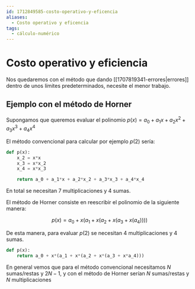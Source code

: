 ```yaml
---
id: 1712849585-costo-operativo-y-eficencia
aliases:
  - Costo operativo y eficencia
tags:
  - cálculo-numérico
---
```


# Costo operativo y eficiencia

Nos quedaremos con el método que dando [[1707819341-errores|errores]] dentro de unos límites predeterminados, necesite el menor trabajo.

## Ejemplo con el método de Horner

Supongamos que queremos evaluar el polinomio $p(x) = a_0 + a_{1}x + a_{2}x^2 + a_{3}x^3 + a_{4}x^{4}$

El método convencional para calcular por ejemplo $p(2)$ sería:

```python
def p(x):
    x_2 = x*x
    x_3 = x*x_2
    x_4 = x*x_3

    return a_0 + a_1*x + a_2*x_2 + a_3*x_3 + a_4*x_4
```

En total se necesitan 7 multiplicaciones y 4 sumas.

El método de Horner consiste en reescribir el polinomio de la siguiente manera:

$$
p(x) = a_0 + x(a_1 + x(a_2 + x(a_3 + x(a_4))))
$$

De esta manera, para evaluar $p(2)$ se necesitan 4 multiplicaciones y 4 sumas.

```python
def p(x):
    return a_0 + x*(a_1 + x*(a_2 + x*(a_3 + x*a_4)))
```

En general vemos que para el método convencional necesitamos $N$ sumas/restas y $2N - 1$, y con el método de Horner serían $N$ sumas/restas y $N$ multiplicaciones